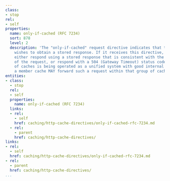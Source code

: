 ```yaml
---
class:
- stop
rel:
- self
properties:
  name: only-if-cached (RFC 7234)
  sort: 878
  level: 2
  description: 'The "only-if-cached" request directive indicates that the client only
    wishes to obtain a stored response. If it receives this directive, a cache SHOULD
    either respond using a stored response that is consistent with the other constraints
    of the request, or respond with a 504 (Gateway Timeout) status code. If a group
    of caches is being operated as a unified system with good internal connectivity,
    a member cache MAY forward such a request within that group of caches. '
entities:
- class:
  - stop
  rel:
  - self
  properties:
    name: only-if-cached (RFC 7234)
  links:
  - rel:
    - self
    href: caching/http-cache-directives/only-if-cached-rfc-7234.md
  - rel:
    - parent
    href: caching/http-cache-directives/
links:
- rel:
  - self
  href: caching/http-cache-directives/only-if-cached-rfc-7234.md
- rel:
  - parent
  href: caching/http-cache-directives/
...
```


